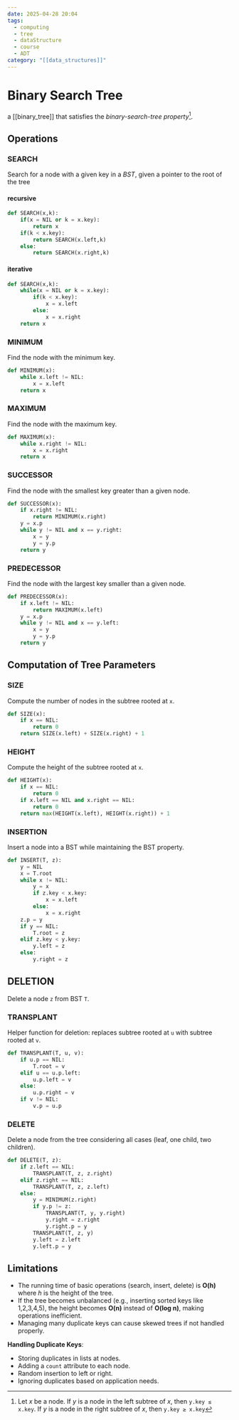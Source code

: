 ```yaml
---
date: 2025-04-28 20:04
tags:
  - computing
  - tree
  - dataStructure
  - course
  - ADT
category: "[[data_structures]]"
---
```

# Binary Search Tree
a [[binary_tree]] that satisfies the *binary-search-tree property*[^1].

## Operations
### SEARCH
Search for a node with a given key in a *BST*, given a pointer to the root of the tree
#### recursive
```python title:SEARCH
def SEARCH(x,k):
	if(x = NIL or k = x.key):
		return x
	if(k < x.key):
		return SEARCH(x.left,k)
	else:
		return SEARCH(x.right,k)
```
#### iterative
```python title:SEARCH
def SEARCH(x,k):
	while(x = NIL or k = x.key):
		if(k < x.key):
			x = x.left
		else:
			x = x.right
	return x
```
### MINIMUM
Find the node with the minimum key.
```python title:MIN(x)
def MINIMUM(x):
    while x.left != NIL:
        x = x.left
    return x
```
### MAXIMUM
Find the node with the maximum key.
```python title:MAX(x)
def MAXIMUM(x):
    while x.right != NIL:
        x = x.right
    return x
```
### SUCCESSOR
Find the node with the smallest key greater than a given node.
```python title:SUCCESSOR(x)
def SUCCESSOR(x):
    if x.right != NIL:
        return MINIMUM(x.right)
    y = x.p
    while y != NIL and x == y.right:
        x = y
        y = y.p
    return y
```
### PREDECESSOR
Find the node with the largest key smaller than a given node.
```python title:PREDECESSOR(x)
def PREDECESSOR(x):
    if x.left != NIL:
        return MAXIMUM(x.left)
    y = x.p
    while y != NIL and x == y.left:
        x = y
        y = y.p
    return y
```

## Computation of Tree Parameters
### SIZE
Compute the number of nodes in the subtree rooted at `x`.
```python title:SIZE(x)
def SIZE(x):
    if x == NIL:
        return 0
    return SIZE(x.left) + SIZE(x.right) + 1
```
### HEIGHT
Compute the height of the subtree rooted at `x`.
```python title:HEIGHT(x)
def HEIGHT(x):
    if x == NIL:
        return 0
    if x.left == NIL and x.right == NIL:
        return 0
    return max(HEIGHT(x.left), HEIGHT(x.right)) + 1
```
### INSERTION
Insert a node into a BST while maintaining the BST property.
```python title:INSERT(T,z)
def INSERT(T, z):
    y = NIL
    x = T.root
    while x != NIL:
        y = x
        if z.key < x.key:
            x = x.left
        else:
            x = x.right
    z.p = y
    if y == NIL:
        T.root = z
    elif z.key < y.key:
        y.left = z
    else:
        y.right = z
```
## DELETION
Delete a node `z` from BST `T`.
### TRANSPLANT
Helper function for deletion: replaces subtree rooted at `u` with subtree rooted at `v`.
```python title:TRANSPLANT(T,u,v)
def TRANSPLANT(T, u, v):
    if u.p == NIL:
        T.root = v
    elif u == u.p.left:
        u.p.left = v
    else:
        u.p.right = v
    if v != NIL:
        v.p = u.p
```
### DELETE
Delete a node from the tree considering all cases (leaf, one child, two children).
```python title:DELETE(T,z)
def DELETE(T, z):
    if z.left == NIL:
        TRANSPLANT(T, z, z.right)
    elif z.right == NIL:
        TRANSPLANT(T, z, z.left)
    else:
        y = MINIMUM(z.right)
        if y.p != z:
            TRANSPLANT(T, y, y.right)
            y.right = z.right
            y.right.p = y
        TRANSPLANT(T, z, y)
        y.left = z.left
        y.left.p = y
```
## Limitations
- The running time of basic operations (search, insert, delete) is **O(h)** where _h_ is the height of the tree.
- If the tree becomes unbalanced (e.g., inserting sorted keys like 1,2,3,4,5), the height becomes **O(n)** instead of **O(log n)**, making operations inefficient.
- Managing many duplicate keys can cause skewed trees if not handled properly.

**Handling Duplicate Keys**:
- Storing duplicates in lists at nodes.
- Adding a `count` attribute to each node.
- Random insertion to left or right.
- Ignoring duplicates based on application needs.


[^1]: Let *x* be a node. If *y* is a node in the left subtree of *x*, then `y.key ≤ x.key`. If *y* is a node in the right subtree of *x*, then `y.key ≥ x.key`